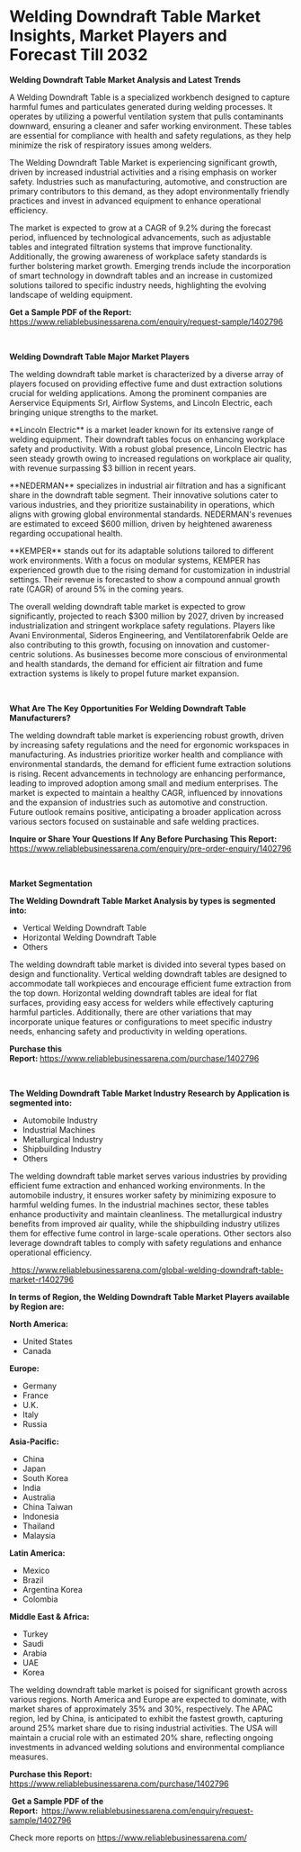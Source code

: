 <p><h1>Welding Downdraft Table Market Insights, Market Players and Forecast Till 2032</h1></p><p><strong>Welding Downdraft Table Market Analysis and Latest Trends</strong></p>
<p><p>A Welding Downdraft Table is a specialized workbench designed to capture harmful fumes and particulates generated during welding processes. It operates by utilizing a powerful ventilation system that pulls contaminants downward, ensuring a cleaner and safer working environment. These tables are essential for compliance with health and safety regulations, as they help minimize the risk of respiratory issues among welders.</p><p>The Welding Downdraft Table Market is experiencing significant growth, driven by increased industrial activities and a rising emphasis on worker safety. Industries such as manufacturing, automotive, and construction are primary contributors to this demand, as they adopt environmentally friendly practices and invest in advanced equipment to enhance operational efficiency. </p><p>The market is expected to grow at a CAGR of 9.2% during the forecast period, influenced by technological advancements, such as adjustable tables and integrated filtration systems that improve functionality. Additionally, the growing awareness of workplace safety standards is further bolstering market growth. Emerging trends include the incorporation of smart technology in downdraft tables and an increase in customized solutions tailored to specific industry needs, highlighting the evolving landscape of welding equipment.</p></p>
<p><strong>Get a Sample PDF of the Report:&nbsp;</strong> <a href="https://www.reliablebusinessarena.com/enquiry/request-sample/1402796?utm_campaign=3515&utm_medium=2&utm_source=Github&utm_content=ia&utm_term=28032025&utm_id=welding-downdraft-table">https://www.reliablebusinessarena.com/enquiry/request-sample/1402796</a></p>
<p>&nbsp;</p>
<p><strong>Welding Downdraft Table Major Market Players</strong></p>
<p><p>The welding downdraft table market is characterized by a diverse array of players focused on providing effective fume and dust extraction solutions crucial for welding applications. Among the prominent companies are Aerservice Equipments Srl, Airflow Systems, and Lincoln Electric, each bringing unique strengths to the market.</p><p>**Lincoln Electric** is a market leader known for its extensive range of welding equipment. Their downdraft tables focus on enhancing workplace safety and productivity. With a robust global presence, Lincoln Electric has seen steady growth owing to increased regulations on workplace air quality, with revenue surpassing $3 billion in recent years.</p><p>**NEDERMAN** specializes in industrial air filtration and has a significant share in the downdraft table segment. Their innovative solutions cater to various industries, and they prioritize sustainability in operations, which aligns with growing global environmental standards. NEDERMAN's revenues are estimated to exceed $600 million, driven by heightened awareness regarding occupational health.</p><p>**KEMPER** stands out for its adaptable solutions tailored to different work environments. With a focus on modular systems, KEMPER has experienced growth due to the rising demand for customization in industrial settings. Their revenue is forecasted to show a compound annual growth rate (CAGR) of around 5% in the coming years.</p><p>The overall welding downdraft table market is expected to grow significantly, projected to reach $300 million by 2027, driven by increased industrialization and stringent workplace safety regulations. Players like Avani Environmental, Sideros Engineering, and Ventilatorenfabrik Oelde are also contributing to this growth, focusing on innovation and customer-centric solutions. As businesses become more conscious of environmental and health standards, the demand for efficient air filtration and fume extraction systems is likely to propel future market expansion.</p></p>
<p>&nbsp;</p>
<p><strong>What Are The Key Opportunities For Welding Downdraft Table Manufacturers?</strong></p>
<p><p>The welding downdraft table market is experiencing robust growth, driven by increasing safety regulations and the need for ergonomic workspaces in manufacturing. As industries prioritize worker health and compliance with environmental standards, the demand for efficient fume extraction solutions is rising. Recent advancements in technology are enhancing performance, leading to improved adoption among small and medium enterprises. The market is expected to maintain a healthy CAGR, influenced by innovations and the expansion of industries such as automotive and construction. Future outlook remains positive, anticipating a broader application across various sectors focused on sustainable and safe welding practices.</p></p>
<p><strong>Inquire or Share Your Questions If Any Before Purchasing This Report:</strong> <a href="https://www.reliablebusinessarena.com/enquiry/pre-order-enquiry/1402796?utm_campaign=3515&utm_medium=2&utm_source=Github&utm_content=ia&utm_term=28032025&utm_id=welding-downdraft-table">https://www.reliablebusinessarena.com/enquiry/pre-order-enquiry/1402796</a></p>
<p>&nbsp;</p>
<p><strong>Market Segmentation</strong></p>
<p><strong>The Welding Downdraft Table Market Analysis by types is segmented into:</strong></p>
<p><ul><li>Vertical Welding Downdraft Table</li><li>Horizontal Welding Downdraft Table</li><li>Others</li></ul></p>
<p><p>The welding downdraft table market is divided into several types based on design and functionality. Vertical welding downdraft tables are designed to accommodate tall workpieces and encourage efficient fume extraction from the top down. Horizontal welding downdraft tables are ideal for flat surfaces, providing easy access for welders while effectively capturing harmful particles. Additionally, there are other variations that may incorporate unique features or configurations to meet specific industry needs, enhancing safety and productivity in welding operations.</p></p>
<p><strong>Purchase this Report:&nbsp;</strong><a href="https://www.reliablebusinessarena.com/purchase/1402796?utm_campaign=3515&utm_medium=2&utm_source=Github&utm_content=ia&utm_term=28032025&utm_id=welding-downdraft-table">https://www.reliablebusinessarena.com/purchase/1402796</a></p>
<p>&nbsp;</p>
<p><strong>The Welding Downdraft Table Market Industry Research by Application is segmented into:</strong></p>
<p><ul><li>Automobile Industry</li><li>Industrial Machines</li><li>Metallurgical Industry</li><li>Shipbuilding Industry</li><li>Others</li></ul></p>
<p><p>The welding downdraft table market serves various industries by providing efficient fume extraction and enhanced working environments. In the automobile industry, it ensures worker safety by minimizing exposure to harmful welding fumes. In the industrial machines sector, these tables enhance productivity and maintain cleanliness. The metallurgical industry benefits from improved air quality, while the shipbuilding industry utilizes them for effective fume control in large-scale operations. Other sectors also leverage downdraft tables to comply with safety regulations and enhance operational efficiency.</p></p>
<p><a href="https://www.reliablebusinessarena.com/global-welding-downdraft-table-market-r1402796?utm_campaign=3515&utm_medium=2&utm_source=Github&utm_content=ia&utm_term=28032025&utm_id=welding-downdraft-table">&nbsp;https://www.reliablebusinessarena.com/global-welding-downdraft-table-market-r1402796</a></p>
<p><strong>In terms of Region, the Welding Downdraft Table Market Players available by Region are:</strong></p>
<p>
    <p> <strong> North America: </strong>
        <ul>
            <li>United States</li>
            <li>Canada</li>
        </ul>
        </p> 
    <p> <strong> Europe: </strong>
        <ul>
            <li>Germany</li>
            <li>France</li>
            <li>U.K.</li>
            <li>Italy</li>
            <li>Russia</li>
        </ul>
        </p> 
    <p> <strong> Asia-Pacific: </strong>
        <ul>
            <li>China</li>
            <li>Japan</li>
            <li>South Korea</li>
            <li>India</li>
            <li>Australia</li>
            <li>China Taiwan</li>
            <li>Indonesia</li>
            <li>Thailand</li>
            <li>Malaysia</li>
        </ul>
        </p> 
    <p> <strong> Latin America: </strong>
        <ul>
            <li>Mexico</li>
            <li>Brazil</li>
            <li>Argentina Korea</li>
            <li>Colombia</li>
        </ul>
        </p> 
    <p> <strong> Middle East & Africa: </strong>
        <ul>
            <li>Turkey</li>
            <li>Saudi</li>
            <li>Arabia</li>
            <li>UAE</li>
            <li>Korea</li>
        </ul>
    </p>
    </p>
<p><p>The welding downdraft table market is poised for significant growth across various regions. North America and Europe are expected to dominate, with market shares of approximately 35% and 30%, respectively. The APAC region, led by China, is anticipated to exhibit the fastest growth, capturing around 25% market share due to rising industrial activities. The USA will maintain a crucial role with an estimated 20% share, reflecting ongoing investments in advanced welding solutions and environmental compliance measures.</p></p>
<p><strong>Purchase this Report: </strong><a href="https://www.reliablebusinessarena.com/purchase/1402796?utm_campaign=3515&utm_medium=2&utm_source=Github&utm_content=ia&utm_term=28032025&utm_id=welding-downdraft-table">https://www.reliablebusinessarena.com/purchase/1402796</a></p>
<p>&nbsp;<strong>Get a Sample PDF of the Report:&nbsp;&nbsp;</strong><a href="https://www.reliablebusinessarena.com/enquiry/request-sample/1402796?utm_campaign=3515&utm_medium=2&utm_source=Github&utm_content=ia&utm_term=28032025&utm_id=welding-downdraft-table">https://www.reliablebusinessarena.com/enquiry/request-sample/1402796</a></p>
<p><strong></strong></p>
<p>Check more reports on <a href="https://www.reliablebusinessarena.com/?utm_campaign=3515&utm_medium=2&utm_source=Github&utm_content=ia&utm_term=28032025&utm_id=welding-downdraft-table">https://www.reliablebusinessarena.com/</a></p>